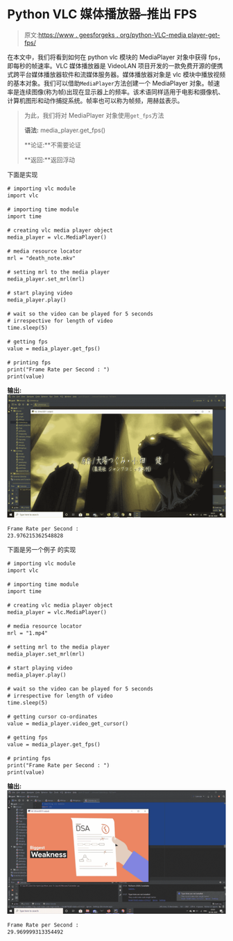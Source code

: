 # Python VLC 媒体播放器–推出 FPS

> 原文:[https://www . geesforgeks . org/python-VLC-media player-get-fps/](https://www.geeksforgeeks.org/python-vlc-mediaplayer-getting-fps/)

在本文中，我们将看到如何在 python vlc 模块的 MediaPlayer 对象中获得 fps，即每秒的帧速率。VLC 媒体播放器是 VideoLAN 项目开发的一款免费开源的便携式跨平台媒体播放器软件和流媒体服务器。媒体播放器对象是 vlc 模块中播放视频的基本对象。我们可以借助`MediaPlayer`方法创建一个 MediaPlayer 对象。帧速率是连续图像(称为帧)出现在显示器上的频率。该术语同样适用于电影和摄像机、计算机图形和动作捕捉系统。帧率也可以称为帧频，用赫兹表示。

> 为此，我们将对 MediaPlayer 对象使用`get_fps`方法
> 
> **语法:** media_player.get_fps()
> 
> **论证:**不需要论证
> 
> **返回:**返回浮动

下面是实现

```
# importing vlc module
import vlc

# importing time module
import time

# creating vlc media player object
media_player = vlc.MediaPlayer()

# media resource locator
mrl = "death_note.mkv"

# setting mrl to the media player
media_player.set_mrl(mrl)

# start playing video
media_player.play()

# wait so the video can be played for 5 seconds
# irrespective for length of video
time.sleep(5)

# getting fps
value = media_player.get_fps()

# printing fps
print("Frame Rate per Second : ")
print(value)
```

**输出:**
![](img/33c5fe6e13ea1c939ea793883a04f9c7.png)

```
Frame Rate per Second : 
23.976215362548828

```

下面是另一个例子
的实现

```
# importing vlc module
import vlc

# importing time module
import time

# creating vlc media player object
media_player = vlc.MediaPlayer()

# media resource locator
mrl = "1.mp4"

# setting mrl to the media player
media_player.set_mrl(mrl)

# start playing video
media_player.play()

# wait so the video can be played for 5 seconds
# irrespective for length of video
time.sleep(5)

# getting cursor co-ordinates
value = media_player.video_get_cursor()

# getting fps
value = media_player.get_fps()

# printing fps
print("Frame Rate per Second : ")
print(value)
```

**输出:**
![](img/adad80dcd4fb054e2f8093e65d2cb30f.png)

```
Frame Rate per Second : 
29.969999313354492
```
